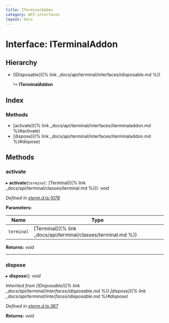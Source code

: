 ```yaml
---
title: ITerminalAddon
category: API-interfaces
layout: docs
---
```



# Interface: ITerminalAddon

## Hierarchy

* [IDisposable]({% link _docs/api/terminal/interfaces/idisposable.md %})

  ↳ **ITerminalAddon**

## Index

### Methods

* [activate]({% link _docs/api/terminal/interfaces/iterminaladdon.md %}#activate)
* [dispose]({% link _docs/api/terminal/interfaces/iterminaladdon.md %}#dispose)

## Methods

###  activate

▸ **activate**(`terminal`: [Terminal]({% link _docs/api/terminal/classes/terminal.md %})): *void*

*Defined in [xterm.d.ts:1078](https://github.com/xtermjs/xterm.js/blob/4.14.1/typings/xterm.d.ts#L1078)*

**Parameters:**

Name | Type |
------ | ------ |
`terminal` | [Terminal]({% link _docs/api/terminal/classes/terminal.md %}) |

**Returns:** *void*

___

###  dispose

▸ **dispose**(): *void*

*Inherited from [IDisposable]({% link _docs/api/terminal/interfaces/idisposable.md %}).[dispose]({% link _docs/api/terminal/interfaces/idisposable.md %}#dispose)*

*Defined in [xterm.d.ts:367](https://github.com/xtermjs/xterm.js/blob/4.14.1/typings/xterm.d.ts#L367)*

**Returns:** *void*
